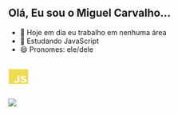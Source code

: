 ## Olá, Eu sou o Miguel Carvalho...

- 🔭 Hoje em dia eu trabalho em nenhuma área
- 🌱 Estudando JavaScript
- 😄 Pronomes: ele/dele

<div style="display: inline_block"><br>
  <img align="center" alt="Miguel-Js" height="30" width="40" src="https://raw.githubusercontent.com/devicons/devicon/master/icons/javascript/javascript-plain.svg">
</div>

 
  <div>
  
  ##
  
  <a href="https://instagram.com/rafaballerini" target="_blank"><img src="https://img.shields.io/badge/-Instagram-%23E4405F?style=for-the-badge&logo=instagram&logoColor=white" target="_blank"></a>
 
</div>
